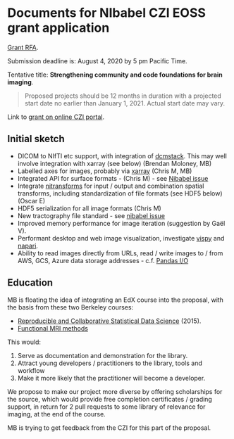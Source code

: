 # Documents for NIbabel CZI EOSS grant application

[Grant RFA](https://chanzuckerberg.com/wp-content/uploads/2020/06/EOSS-3-RFA-Announcement-and-Instructions-CYCLE-3-COMBINED-1.pdf).

Submission deadline is: August 4, 2020 by 5 pm Pacific Time.

Tentative title: **Strengthening community and code foundations for brain
imaging**.

> Proposed projects should be 12 months in duration with a projected start
> date no earlier than January 1, 2021. Actual start date may vary.

Link to [grant on online CZI
portal](https://apply.chanzuckerberg.com/sub/19208104).

## Initial sketch

* DICOM to NIfTI etc support, with integration of
  [dcmstack](https://github.com/moloney/dcmstack).  This may well involve integration with xarray (see below) (Brendan Moloney, MB)
* Labelled axes for images, probably via [xarray](http://xarray.pydata.org)
  (Chris M, MB)
* Integrated API for surface formats - (Chris M) - see [Nibabel
  issue](https://github.com/nipy/nibabel/issues/936)
* Integrate [nitransforms](https://github.com/poldracklab/nitransforms) for
  input / output and combination spatial transforms, including standardization
  of file formats (see HDF5 below) (Oscar E)
* HDF5 serialization for all image formats (Chris M)
* New tractography file standard - see [nibabel
  issue](https://github.com/nipy/nibabel/issues/943)
* Improved memory performance for image iteration (suggestion by Gaël V).
* Performant desktop and web image visualization, investigate
  [vispy](http://vispy.org/) and [napari](https://napari.org).
* Ability to read images directly from URLs, read / write images to /
  from AWS, GCS, Azure data storage addresses - c.f. [Pandas
  I/O](https://pandas.pydata.org/pandas-docs/version/1.1.0/whatsnew/v1.1.0.html#fsspec-now-used-for-filesystem-handling)

## Education

MB is floating the idea of integrating an EdX course into the proposal, with the basis from these two Berkeley courses:

* [Reproducible and Collaborative Statistical Data
  Science](https://www.frontiersin.org/articles/10.3389/fnins.2018.00727)
  (2015).
* [Functional MRI
  methods](https://bic-berkeley.github.io/psych-214-fall-2016/syllabus.html)

This would:

1. Serve as documentation and demonstration for the library.
2. Attract young developers / practitioners to the library, tools and workflow
3. Make it more likely that the practitioner will become a developer.

We propose to make our project more diverse by offering scholarships for the
source, which would provide free completion certificates / grading support, in
return for 2 pull requests to some library of relevance for imaging, at the
end of the course.

MB is trying to get feedback from the CZI for this part of the proposal.
